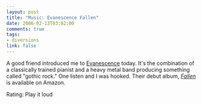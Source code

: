 ```yaml
--- 
layout: post
title: "Music: Evanescence Fallen"
date: 2006-02-13T03:02:00
comments: true
tags:
- diversions
link: false
---
```

A good friend introduced me to <a href="http://www.evanescence.com/" title="Evanescence">Evanescence</a> today. It's the combination of a classically trained pianist and a heavy metal band producing something called "gothic rock." One listen and I was hooked. Their debut album, _<a href="http://www.amazon.com/gp/product/B000089RVX/sr=8-1/qid=1139872899/ref=pd_bbs_1/104-6736304-3080716?%5Fencoding=UTF8" title="Fallen">Fallen</a>_ is available on Amazon.

Rating: Play it loud
